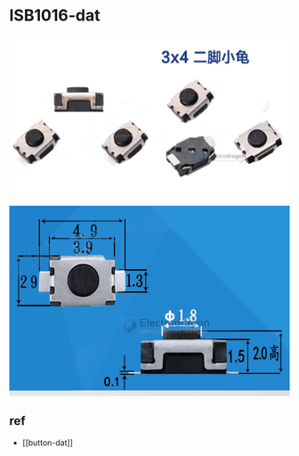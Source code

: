 

# ISB1016-dat 

![](2023-10-11-15-03-54.png)

![](2023-10-11-15-10-31.png)

## ref 

- [[button-dat]]